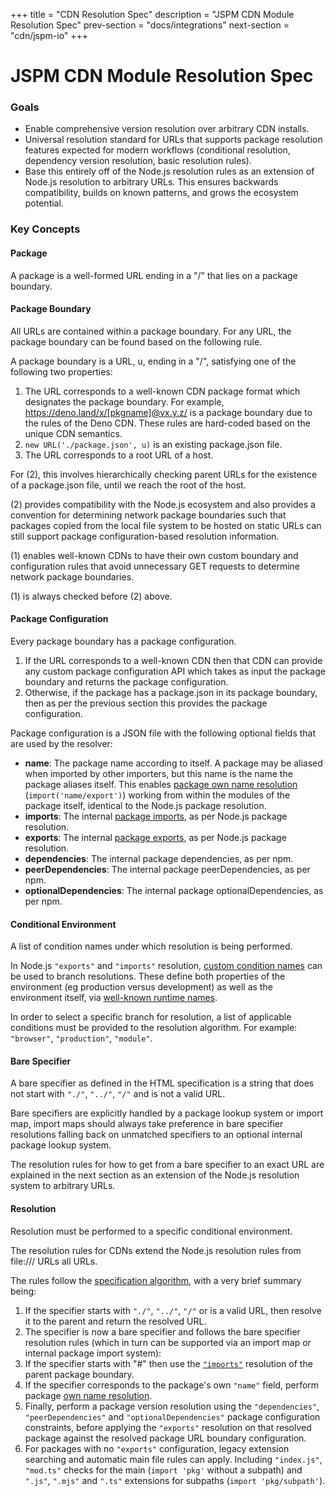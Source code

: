 +++
title = "CDN Resolution Spec"
description = "JSPM CDN Module Resolution Spec"
prev-section = "docs/integrations"
next-section = "cdn/jspm-io"
+++

# JSPM CDN Module Resolution Spec

### Goals

* Enable comprehensive version resolution over arbitrary CDN installs.
* Universal resolution standard for URLs that supports package resolution features expected for modern workflows (conditional resolution, dependency version resolution, basic resolution rules).
* Base this entirely off of the Node.js resolution rules as an extension of Node.js resolution to arbitrary URLs. This ensures backwards compatibility, builds on known patterns, and grows the ecosystem potential.

### Key Concepts

#### Package

A package is a well-formed URL ending in a "/" that lies on a package boundary.

#### Package Boundary

All URLs are contained within a package boundary. For any URL, the package boundary can be found based on the following rule.

A package boundary is a URL, u, ending in a "/", satisfying one of the following two properties:

1. The URL corresponds to a well-known CDN package format which designates the package boundary. For example, https://deno.land/x/[pkgname]@vx.y.z/ is a package boundary due to the rules of the Deno CDN. These rules are hard-coded based on the unique CDN semantics.
2. `new URL('./package.json', u)` is an existing package.json file.
3. The URL corresponds to a root URL of a host.

For (2), this involves hierarchically checking parent URLs for the existence of a package.json file, until we reach the root of the host.

(2) provides compatibility with the Node.js ecosystem and also provides a convention for determining network package boundaries such that packages copied from the local file system to be hosted on static URLs can still support package configuration-based resolution information.

(1) enables well-known CDNs to have their own custom boundary and configuration rules that avoid unnecessary GET requests to determine network package boundaries.

(1) is always checked before (2) above.

#### Package Configuration

Every package boundary has a package configuration.

1. If the URL corresponds to a well-known CDN then that CDN can provide any custom package configuration API which takes as input the package boundary and returns the package configuration.
2. Otherwise, if the package has a package.json in its package boundary, then as per the previous section this provides the package configuration.

Package configuration is a JSON file with the following optional fields that are used by the resolver:

* **name**: The package name according to itself. A package may be aliased when imported by other importers, but this name is the name the package aliases itself. This enables [package own name resolution](https://nodejs.org/dist/latest-v18.x/docs/api/packages.html#self-referencing-a-package-using-its-name) (`import('name/export')`) working from within the modules of the package itself, identical to the Node.js package resolution.
* **imports**: The internal [package imports](https://nodejs.org/dist/latest-v18.x/docs/api/packages.html#subpath-imports), as per Node.js package resolution.
* **exports**: The internal [package exports](https://nodejs.org/dist/latest-v18.x/docs/api/packages.html#subpath-exports), as per Node.js package resolution.
* **dependencies**: The internal package dependencies, as per npm.
* **peerDependencies**: The internal package peerDependencies, as per npm.
* **optionalDependencies**: The internal package optionalDependencies, as per npm.

#### Conditional Environment

A list of condition names under which resolution is being performed.

In Node.js `"exports"` and `"imports"` resolution, [custom condition names](https://nodejs.org/dist/latest-v18.x/docs/api/packages.html#conditional-exports) can be used to branch resolutions. These define both properties of the environment (eg production versus development) as well as the environment itself, via [well-known runtime names](https://runtime-keys.proposal.wintercg.org/).

In order to select a specific branch for resolution, a list of applicable conditions must be provided to the resolution algorithm. For example: `"browser"`, `"production"`, `"module"`.

#### Bare Specifier

A bare specifier as defined in the HTML specification is a string that does not start with `"./"`, `"../"`, `"/"` and is not a valid URL.

Bare specifiers are explicitly handled by a package lookup system or import map, import maps should always take preference in bare specifier resolutions falling back on unmatched specifiers to an optional internal package lookup system.

The resolution rules for how to get from a bare specifier to an exact URL are explained in the next section as an extension of the Node.js resolution system to arbitrary URLs.

#### Resolution

Resolution must be performed to a specific conditional environment.

The resolution rules for CDNs extend the Node.js resolution rules from file:/// URLs all URLs.

The rules follow the [specification algorithm](https://nodejs.org/dist/latest-v18.x/docs/api/esm.html#resolution-algorithm), with a very brief summary being:

1. If the specifier starts with `"./"`, `"../"`, `"/"` or is a valid URL, then resolve it to the parent and return the resolved URL.
1. The specifier is now a bare specifier and follows the bare specifier resolution rules (which in turn can be supported via an import map or internal package import system):
  1. If the specifier starts with "#" then use the [`"imports"`](https://nodejs.org/dist/latest-v18.x/docs/api/packages.html#subpath-imports) resolution of the parent package boundary.
  1. If the specifier corresponds to the package's own `"name"` field, perform package [own name resolution](https://nodejs.org/dist/latest-v18.x/docs/api/packages.html#self-referencing-a-package-using-its-name).
  1. Finally, perform a package version resolution using the `"dependencies"`, `"peerDependencies"` and `"optionalDependencies"` package configuration constraints, before applying the `"exports"` resolution on that resolved package against the resolved package URL boundary configuration.
1. For packages with no `"exports"` configuration, legacy extension searching and automatic main file rules can apply. Including `"index.js"`, `"mod.ts"` checks for the main (`import 'pkg'` without a subpath) and `".js"`, `".mjs"` and `".ts"` extensions for subpaths (`import 'pkg/subpath'`).
